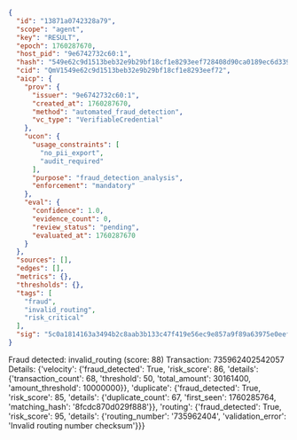 ```json
{
  "id": "13871a0742328a79",
  "scope": "agent",
  "key": "RESULT",
  "epoch": 1760287670,
  "host_pid": "9e6742732c60:1",
  "hash": "549e62c9d1513beb32e9b29bf18cf1e8293eef728408d90ca0189ec6d339c1b0",
  "cid": "QmV1549e62c9d1513beb32e9b29bf18cf1e8293eef72",
  "aicp": {
    "prov": {
      "issuer": "9e6742732c60:1",
      "created_at": 1760287670,
      "method": "automated_fraud_detection",
      "vc_type": "VerifiableCredential"
    },
    "ucon": {
      "usage_constraints": [
        "no_pii_export",
        "audit_required"
      ],
      "purpose": "fraud_detection_analysis",
      "enforcement": "mandatory"
    },
    "eval": {
      "confidence": 1.0,
      "evidence_count": 0,
      "review_status": "pending",
      "evaluated_at": 1760287670
    }
  },
  "sources": [],
  "edges": [],
  "metrics": {},
  "thresholds": {},
  "tags": [
    "fraud",
    "invalid_routing",
    "risk_critical"
  ],
  "sig": "5c0a1814163a3494b2c8aab3b133c47f419e56ec9e857a9f89a63975e0eef7ef"
}
```

Fraud detected: invalid_routing (score: 88)
Transaction: 735962402542057
Details: {'velocity': {'fraud_detected': True, 'risk_score': 86, 'details': {'transaction_count': 68, 'threshold': 50, 'total_amount': 30161400, 'amount_threshold': 10000000}}, 'duplicate': {'fraud_detected': True, 'risk_score': 85, 'details': {'duplicate_count': 67, 'first_seen': 1760285764, 'matching_hash': '8fcdc870d029f888'}}, 'routing': {'fraud_detected': True, 'risk_score': 95, 'details': {'routing_number': '735962404', 'validation_error': 'Invalid routing number checksum'}}}